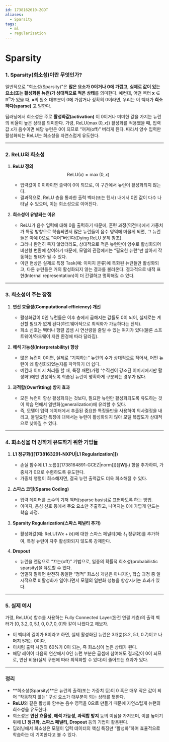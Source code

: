 ```yaml
---
id: 1738162610-ZGDT
aliases:
  - Sparsity
tags:
  - ml
  - regularization
---
```


# Sparsity
### **1. Sparsity(희소성)이란 무엇인가?**

일반적으로 "희소성(Sparsity)"은 **많은 요소가 0이거나 0에 가깝고, 실제로 값이 있는 요소(또는 활성화된 뉴런)가 상대적으로 적은 상태**를 의미한다. 예컨대, 어떤 벡터 $\mathbf{x} \in \mathbb{R}^n$가 있을 때, $\mathbf{x}$의 원소 대부분이 0에 가깝거나 정확히 0이라면, 우리는 이 벡터가 **희소하다(sparse)** 고 말한다.

딥러닝에서 희소성은 주로 **활성화값(activation)** 이 0이거나 미미한 값을 가지는 뉴런의 비율이 높은 상태를 의미한다. 가령, ReLU($\max(0, x)$) 활성화를 적용했을 때, 입력값 $x$가 음수이면 해당 뉴런은 0이 되므로 “꺼져(off)” 버리게 된다. 따라서 양수 입력만 활성화되는 ReLU는 희소성을 자연스럽게 유도한다.

---

### **2. ReLU와 희소성**

1. **ReLU 정의**  
   $$
   \mathrm{ReLU}(x) = \max(0, x)
   $$  
   - 입력값이 0 이하이면 출력이 0이 되므로, 이 구간에서 뉴런이 활성화되지 않는다.
   - 결과적으로, ReLU 층을 통과한 출력 벡터(또는 텐서) 내에서 0인 값이 다수 나타날 수 있으며, 이는 희소성으로 이어진다.

2. **희소성이 유발되는 이유**  
   - ReLU가 음수 입력에 대해 0을 출력하기 때문에, 훈련 과정(역전파)에서 가중치가 특정 방향으로 학습되면서 많은 뉴런들이 음수 영역에 머물게 되면, 그 뉴런들은 아예 0으로 “죽어”버린다(Dying ReLU 문제 참조).  
   - 그러나 완전히 죽지 않았더라도, 상대적으로 적은 뉴런만이 양수로 활성화되어 비선형 변환에 참여하기 때문에, 모델의 관점에서는 “필요한 뉴런”만 살아서 작동하는 형태가 될 수 있다.  
   - 이런 현상은 실제로 특정 Task(예: 이미지 분류)에 특화된 뉴런들만 활성화되고, 다른 뉴런들은 거의 활성화되지 않는 결과를 불러온다. 결과적으로 내적 표현(Internal representation)이 더 간결하고 명확해질 수 있다.

---

### **3. 희소성이 주는 장점**

1. **연산 효율성(Computational efficiency) 개선**  
   - 활성화값이 0인 뉴런들은 이후 층에서 곱해지는 값들도 0이 되어, 실제로는 계산할 필요가 없게 된다(하드웨어적으로 최적화가 가능하다는 전제).  
   - 희소 신호는 벡터나 행렬 곱셈 시 연산량을 줄일 수 있는 여지가 있다(물론 소프트웨어/하드웨어 지원 환경에 따라 달라짐).

2. **해석 가능성(Interpretability) 향상**  
   - 많은 뉴런이 0이면, 실제로 “기여하는” 뉴런의 수가 상대적으로 적어서, 어떤 뉴런이 왜 활성화되었는지를 파악하기 더 쉽다.  
   - 예컨대 이미지 처리를 할 때, 특정 패턴(가령 ‘수직선이 강조된 이미지에서만 활성화’)에만 반응하도록 학습된 뉴런이 명확하게 구분되는 경우가 많다.

3. **과적합(Overfitting) 방지 효과**  
   - 모든 뉴런이 항상 활성화되는 것보다, 필요한 뉴런만 활성화되도록 유도하는 것이 학습 면에서 일반화(generalization)에 유리할 수 있다.  
   - 즉, 모델이 입력 데이터에서 추출된 중요한 특징들만을 사용하여 의사결정을 내리고, 불필요한 특징에 대해서는 뉴런이 활성화되지 않아 모델 복잡도가 상대적으로 낮아질 수 있다.

---

### **4. 희소성을 더 강하게 유도하기 위한 기법들**

1. **L1 정규화([[1738163291-NXPU|L1 Regularization]])**  
   - 손실 함수에 L1 노름([[1738164891-GCEZ|norm]])($\|\mathbf{W}\|_1$) 항을 추가하여, 가중치가 0으로 수렴하도록 유도한다.  
   - 가중치 행렬이 희소해지면, 결국 뉴런 출력값도 더욱 희소해질 수 있다.

2. **스파스 코딩(Sparse Coding)**  
   - 입력 데이터를 소수의 기저 벡터(sparse basis)로 표현하도록 하는 방법.  
   - 이미지, 음성 신호 등에서 주요 요소만 추출하고, 나머지는 0에 가깝게 만드는 학습 과정.

3. **Sparsity Regularization(스파스 페널티 추가)**  
   - 활성화값(예: $\mathrm{ReLU}(Wx+b)$)에 대한 스파스 페널티(예: $\ell_1$ 정규화)를 추가하여, 특정 뉴런이 자주 활성화되지 않도록 강제한다.

4. **Dropout**  
   - 뉴런을 랜덤으로 “끄는(off)” 기법으로, 일종의 확률적 희소성(probabilistic sparsity)을 유도할 수 있다.  
   - 엄밀히 말하면 완전히 동일한 “정적” 희소성 개념은 아니지만, 학습 과정 중 일시적으로 비활성화가 일어나면서 모델의 일반화 성능을 향상시키는 효과가 있다.

---

### **5. 실제 예시**

가령, $\mathrm{ReLU}(x)$ 함수를 사용하는 Fully Connected Layer(완전 연결 계층)의 출력 벡터가 $[0, 3.2, 0, 5.1, 0, 0.7, 0, 0]$와 같이 나왔다고 해보자.

- 이 벡터의 길이가 8이라고 하면, 실제 활성화된 뉴런은 3개뿐(3.2, 5.1, 0.7)이고 나머지 5개는 0이다.
- 이처럼 출력 차원의 60%가 0이 되는, 즉 희소성이 높은 상태가 된다.
- 해당 레이어 다음의 연산에서 0인 뉴런 부분은 곱셈에 참여해도 결과값이 0이 되므로, 연산 비용(실제 구현에 따라 최적화할 수 있다)이 줄어드는 효과가 있다.

---

### **정리**

- **희소성(Sparsity)**은 뉴런의 출력(또는 가중치 등)이 0 혹은 매우 작은 값이 되어 “작동하지 않는” 구성 요소가 대부분이 되는 상태를 뜻한다.  
- **ReLU**와 같은 활성화 함수는 음수 영역을 0으로 만들기 때문에 자연스럽게 뉴런의 희소성을 유도한다.  
- 희소성은 **연산 효율성, 해석 가능성, 과적합 방지** 등의 이점을 가져오며, 이를 높이기 위해 **L1 정규화, 스파스 페널티, Dropout** 등의 기법이 활용된다.  
- 딥러닝에서 희소성은 모델이 입력 데이터의 핵심 특징만 “활성화”하여 효율적으로 학습하는 데 기여한다고 볼 수 있다.
